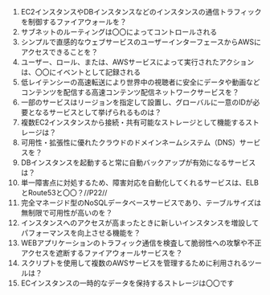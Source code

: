 1. EC2インスタンスやDBインスタンスなどのインスタンスの通信トラフィックを制御するファイアウォールを？
2. サブネットのルーティングは〇〇によってコントロールされる
3. シンプルで直感的なウェブサービスのユーザーインターフェースからAWSにアクセスできることを？
4. ユーザー、ロール、または、AWSサービスによって実行されたアクションは、〇〇にイベントとして記録される
5. 低レイテンシーの高速転送により世界中の視聴者に安全にデータや動画などコンテンツを配信する高速コンテンツ配信ネットワークサービスを？
6. 一部のサービスはリージョンを指定して設置し、グローバルに一意のIDが必要となるサービスとして挙げられるものは？
7. 複数EC2インスタンスから接続・共有可能なストレージとして機能するストレージは？
8. 可用性・拡張性に優れたクラウドのドメインネームシステム（DNS）サービスを？
9. DBインスタンスを起動すると常に自動バックアップが有効になるサービスは？
10. 単一障害点に対処するため、障害対応を自動化してくれるサービスは、ELBとRoute53と〇〇？//P22//
11. 完全マネージド型のNoSQLデータベースサービスであり、テーブルサイズは無制限で可用性が高いのを？
12. インスタンスへのアクセスが高まったときに新しいインスタンスを増設してパフォーマンスを向上させる機能を？
13. WEBアプリケーションのトラフィック通信を検査して脆弱性への攻撃や不正アクセスを遮断するファイアウォールサービスを？
14. スクリプトを使用して複数のAWSサービスを管理するために利用されるツールは？
15. ECインスタンスの一時的なデータを保持するストレージは〇〇です
